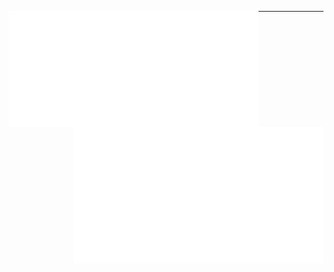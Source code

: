 <p align="center">
<img align="left" src="/metrics.classic.svg" alt="Metrics" width="400">


<img align="right" src="/metrics.plugin.activity.svg" alt="Metrics" width="400">
  
</p>

---

